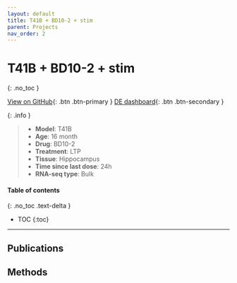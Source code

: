 ```yaml
---
layout: default
title: T41B + BD10-2 + stim
parent: Projects
nav_order: 2
---
```


# T41B + BD10-2 + stim
{: .no_toc }

[View on GitHub](https://github.com/Longo-Lab/T41B_BD10-2_stim){: .btn .btn-primary }
[DE dashboard](https://longo-stanford.shinyapps.io/T41B_BD10-2_stim/){: .btn .btn-secondary }

{: .info }
> - **Model**: T41B
> - **Age**: 16 month
> - **Drug**: BD10-2
> - **Treatment**: LTP
> - **Tissue**: Hippocampus
> - **Time since last dose**: 24h
> - **RNA-seq type**: Bulk

#### Table of contents
{: .no_toc .text-delta }

- TOC
{:toc}

---

## Publications

## Methods
